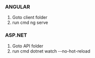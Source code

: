 ### ANGULAR

1. Goto client folder
2. run cmd ng serve

### ASP.NET

1. Goto API folder
2. run cmd dotnet watch --no-hot-reload
